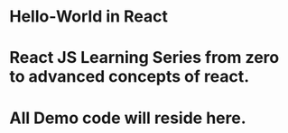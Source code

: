 # Hello-World in React 

# React JS Learning Series from zero to advanced concepts of react.

# All Demo code will reside here.
